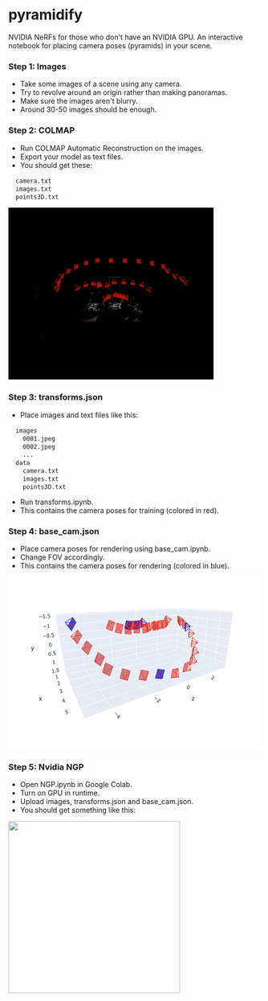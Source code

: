 # pyramidify
NVIDIA NeRFs for those who don't have an NVIDIA GPU.
An interactive notebook for placing camera poses (pyramids) in your scene.

### Step 1: Images
* Take some images of a scene using any camera.
* Try to revolve around an origin rather than making panoramas.
* Make sure the images aren't blurry.
* Around 30-50 images should be enough.

### Step 2: COLMAP
* Run COLMAP Automatic Reconstruction on the images.
* Export your model as text files.
* You should get these:
```
  camera.txt
  images.txt
  points3D.txt
```
<img src="images/colmap.png" height="342"/>

### Step 3: transforms.json
* Place images and text files like this:
```
  images
    0001.jpeg
    0002.jpeg
    ...
  data
    camera.txt
    images.txt
    points3D.txt
```
* Run transforms.ipynb.
* This contains the camera poses for training (colored in red).

### Step 4: base_cam.json
* Place camera poses for rendering using base_cam.ipynb.
* Change FOV accordingly.
* This contains the camera poses for rendering (colored in blue).
<img src="images/poses.png" height="342"/>

### Step 5: Nvidia NGP
* Open NGP.ipynb in Google Colab.
* Turn on GPU in runtime.
* Upload images, transforms.json and base_cam.json.
* You should get something like this:
<img src="images/room.gif" height="342" width="342"/>
